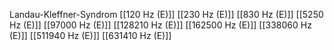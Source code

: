 Landau-Kleffner-Syndrom
[[120 Hz (E)]]
[[230 Hz (E)]]
[[830 Hz (E)]]
[[5250 Hz (E)]]
[[97000 Hz (E)]]
[[128210 Hz (E)]]
[[162500 Hz (E)]]
[[338060 Hz (E)]]
[[511940 Hz (E)]]
[[631410 Hz (E)]]